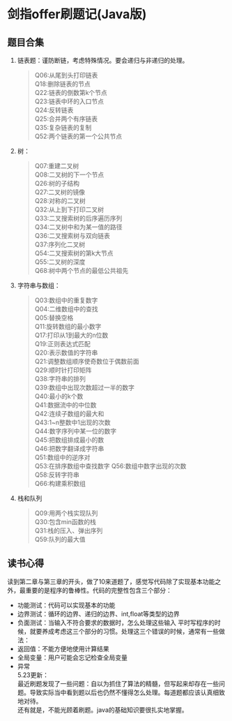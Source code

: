 剑指offer刷题记(Java版)
=======================
题目合集
-------
1. 链表题：谨防断链，考虑特殊情况。要会递归与非递归的处理。  
   >Q06:从尾到头打印链表  
    Q18:删除链表的节点  
    Q22:链表的倒数第k个节点  
    Q23:链表中环的入口节点  
    Q24:反转链表  
    Q25:合并两个有序链表  
    Q35:复杂链表的复制  
    Q52:两个链表的第一个公共节点  
2. 树：  
   >Q07:重建二叉树  
    Q08:二叉树的下一个节点  
    Q26:树的子结构  
    Q27:二叉树的镜像  
    Q28:对称的二叉树  
    Q32:从上到下打印二叉树  
    Q33:二叉搜索树的后序遍历序列  
    Q34:二叉树中和为某一值的路径  
    Q36:二叉搜索树与双向链表  
    Q37:序列化二叉树  
    Q54:二叉搜索树的第k大节点  
    Q55:二叉树的深度  
    Q68:树中两个节点的最低公共祖先  
3. 字符串与数组：  
   >Q03:数组中的重复数字  
    Q04:二维数组中的查找  
    Q05:替换空格  
    Q11:旋转数组的最小数字  
    Q17:打印从1到最大的n位数  
    Q19:正则表达式匹配  
    Q20:表示数值的字符串  
    Q21:调整数组顺序使奇数位于偶数前面  
    Q29:顺时针打印矩阵  
    Q38:字符串的排列  
    Q39:数组中出现次数超过一半的数字  
    Q40:最小的k个数  
    Q41:数据流中的中位数  
    Q42:连续子数组的最大和  
    Q43:1~n整数中1出现的次数  
    Q44:数字序列中某一位的数字  
    Q45:把数组排成最小的数  
    Q46:把数字翻译成字符串  
    Q51:数组中的逆序对  
    Q53:在排序数组中查找数字
    Q56:数组中数字出现的次数  
    Q58:反转字符串  
    Q66:构建乘积数组  
4. 栈和队列  
   >Q09:用两个栈实现队列  
    Q30:包含min函数的栈  
    Q31:栈的压入、弹出序列  
    Q59:队列的最大值  




读书心得
--------
读到第二章与第三章的开头，做了10来道题了，感觉写代码除了实现基本功能之外，最重要的是程序的鲁棒性。代码的完整性包含三个部分：  
*   功能测试：代码可以实现基本的功能
*   边界测试：循环的边界、递归的边界、int,float等类型的边界
*   负面测试：当输入不符合要求的数据时，怎么处理这些输入
平时写程序的时候，就要养成考虑这三个部分的习惯。处理这三个错误的时候，通常有一些做法：
*   返回值：不能方便地使用计算结果
*   全局变量：用户可能会忘记检查全局变量
*   异常  
5.23更新：  
最近刷题发现了一些问题：自以为抓住了算法的精髓，但写起来却存在一些问题。导致实际当中看到题以后也仍然不懂得怎么处理。每道题都应该认真细致地对待。  
还有就是，不能光顾着刷题。java的基础知识要很扎实地掌握。
